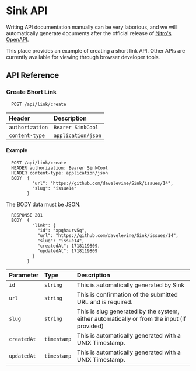 # Sink API

Writing API documentation manually can be very laborious, and we will automatically generate documents after the official release of [Nitro's OpenAPI](https://nitro.unjs.io/config#openapi).

This place provides an example of creating a short link API. Other APIs are currently available for viewing through browser developer tools.

## API Reference

### Create Short Link

```http
  POST /api/link/create
```

| Header | Description                |
| :----- | :------------------------- |
| `authorization` | `Bearer SinkCool` |
| `content-type` | `application/json` |

#### Example

```http
  POST /api/link/create
  HEADER authorization: Bearer SinkCool
  HEADER content-type: application/json
  BODY  {
          "url": "https://github.com/davelevine/Sink/issues/14",
          "slug": "issue14"
        }
```

The BODY data must be JSON.

```http
  RESPONSE 201
  BODY  {
          "link": {
            "id": "xpqhaurv5q",
            "url": "https://github.com/davelevine/Sink/issues/14",
            "slug": "issue14",
            "createdAt": 1718119809,
            "updatedAt": 1718119809
          }
        }
```

| Parameter | Type     | Description                |
| :-------- | :------- | :------------------------- |
| `id`     | `string` | This is automatically generated by Sink |
| `url`    | `string`   | This is confirmation of the submitted URL and is required. |
| `slug`  | `string` | This is slug generated by the system, either automatically or from the input (if provided) |
| `createdAt`     | `timestamp` | This is automatically generated with a UNIX Timestamp. |
| `updatedAt`     | `timestamp` | This is automatically generated with a UNIX Timestamp. |
